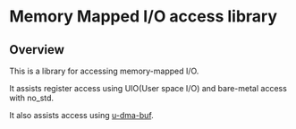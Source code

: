 # Memory Mapped I/O access library

## Overview

This is a library for accessing memory-mapped I/O.

It assists register access using UIO(User space I/O) and bare-metal access with no_std.

It also assists access using [u-dma-buf](https://github.com/ikwzm/udmabuf/).


